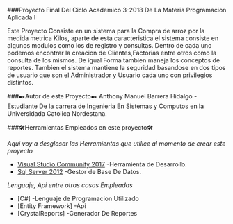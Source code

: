 ###Proyecto Final Del Ciclo Academico 3-2018 De La Materia Programacion Aplicada l

Este Proyecto Consiste en un sistema para la Compra de arroz por la medida metrica Kilos, aparte de esta caracteristica el sistema consiste en algunos modulos como los de registro y consultas.
Dentro de cada uno podemos encontrar la creacion de Clientes,Factorias entre otros como la consulta de los mismos.
De igual Forma tambien maneja los conceptos de reportes.
Tambien el sistema mantiene la seguridad basandose en dos tipos de usuario que son el Administrador y Usuario cada uno con privilegios distintos.

###✒️Autor de este Proyecto✒️
Anthony Manuel Barrera Hidalgo - Estudiante De la carrera de Ingenieria En Sistemas y Computos en la Universidada Catolica Nordestana.

###🛠️Herramientas Empleados en este proyecto🛠️

_Aqui voy a desglosar las Herramientas que utilice al momento de crear este proyecto_
* [Visual Studio Community 2017](https://visualstudio.microsoft.com/es/downloads/) -Herramienta de Desarrollo.
* [Sql Server 2012](https://www.microsoft.com/es-es/download/details.aspx?id=29062) -Gestor de Base De Datos.

_Lenguaje, Api entre otras cosas Empleadas_
* [C#] -Lenguaje de Programacion Utilizado
* [Entity Framework] -Api 
* [CrystalReports] -Generador De Reportes
